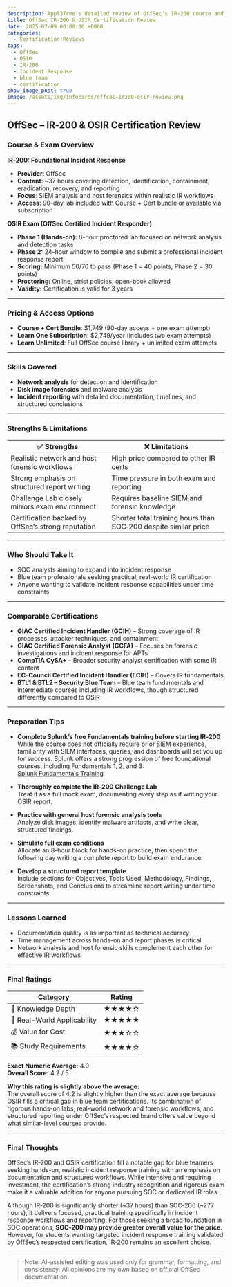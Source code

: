 ```yaml
---
description: Appl3Tree's detailed review of OffSec's IR-200 course and OSIR certification exam.
title: OffSec IR-200 & OSIR Certification Review
date: 2025-07-09 00:00:00 +0000
categories:
  - Certification Reviews
tags:
  - OffSec
  - OSIR
  - IR-200
  - Incident Response
  - blue team
  - certification
show_image_post: true
image: /assets/img/infocards/offsec-ir200-osir-review.png
---
```


## OffSec – IR‑200 & OSIR Certification Review

### Course & Exam Overview

**IR‑200: Foundational Incident Response**  
- **Provider**: OffSec  
- **Content**: ~37 hours covering detection, identification, containment, eradication, recovery, and reporting  
- **Focus**: SIEM analysis and host forensics within realistic IR workflows  
- **Access**: 90-day lab included with Course + Cert bundle or available via subscription

**OSIR Exam (OffSec Certified Incident Responder)**  
- **Phase 1 (Hands-on):** 8-hour proctored lab focused on network analysis and detection tasks  
- **Phase 2:** 24-hour window to compile and submit a professional incident response report  
- **Scoring:** Minimum 50/70 to pass (Phase 1 = 40 points, Phase 2 = 30 points)  
- **Proctoring:** Online, strict policies, open-book allowed  
- **Validity:** Certification is valid for 3 years

---

### Pricing & Access Options

- **Course + Cert Bundle**: $1,749 (90-day access + one exam attempt)  
- **Learn One Subscription**: $2,749/year (includes two exam attempts)  
- **Learn Unlimited**: Full OffSec course library + unlimited exam attempts

---

### Skills Covered

- **Network analysis** for detection and identification  
- **Disk image forensics** and malware analysis  
- **Incident reporting** with detailed documentation, timelines, and structured conclusions

---

### Strengths & Limitations

| ✅ Strengths | ❌ Limitations |
|---------|--------|
| Realistic network and host forensic workflows | High price compared to other IR certs |
| Strong emphasis on structured report writing | Time pressure in both exam and reporting |
| Challenge Lab closely mirrors exam environment | Requires baseline SIEM and forensic knowledge |
| Certification backed by OffSec’s strong reputation | Shorter total training hours than SOC‑200 despite similar price |

---

### Who Should Take It

- SOC analysts aiming to expand into incident response  
- Blue team professionals seeking practical, real-world IR certification  
- Anyone wanting to validate incident response capabilities under time constraints

---

### Comparable Certifications

- **GIAC Certified Incident Handler (GCIH)** – Strong coverage of IR processes, attacker techniques, and containment  
- **GIAC Certified Forensic Analyst (GCFA)** – Focuses on forensic investigations and incident response for APTs  
- **CompTIA CySA+** – Broader security analyst certification with some IR content  
- **EC-Council Certified Incident Handler (ECIH)** – Covers IR fundamentals  
- **BTL1 & BTL2 – Security Blue Team** – Blue team fundamentals and intermediate courses including IR workflows, though structured differently compared to OSIR

---

### Preparation Tips

- **Complete Splunk’s free Fundamentals training before starting IR‑200**  
  While the course does not officially require prior SIEM experience, familiarity with SIEM interfaces, queries, and dashboards will set you up for success. Splunk offers a strong progression of free foundational courses, including Fundamentals 1, 2, and 3:  
  [Splunk Fundamentals Training](https://www.splunk.com/en_us/training/splunk-fundamentals.html)

- **Thoroughly complete the IR‑200 Challenge Lab**  
  Treat it as a full mock exam, documenting every step as if writing your OSIR report.

- **Practice with general host forensic analysis tools**  
  Analyze disk images, identify malware artifacts, and write clear, structured findings.

- **Simulate full exam conditions**  
  Allocate an 8-hour block for hands-on practice, then spend the following day writing a complete report to build exam endurance.

- **Develop a structured report template**  
  Include sections for Objectives, Tools Used, Methodology, Findings, Screenshots, and Conclusions to streamline report writing under time constraints.

---

### Lessons Learned

- Documentation quality is as important as technical accuracy  
- Time management across hands-on and report phases is critical  
- Network analysis and host forensic skills complement each other for effective IR workflows

---

### Final Ratings

| Category | Rating |
|----------|--------|
| 🧠 Knowledge Depth | ★★★★☆ |
| 🧪 Real-World Applicability | ★★★★★ |
| 💰 Value for Cost | ★★★☆☆ |
| 📚 Study Requirements | ★★★★☆ |

**Exact Numeric Average:** 4.0  
**Overall Score:** 4.2 / 5

**Why this rating is slightly above the average:**  
The overall score of 4.2 is slightly higher than the exact average because OSIR fills a critical gap in blue team certifications. Its combination of rigorous hands-on labs, real-world network and forensic workflows, and structured reporting under OffSec’s respected brand offers value beyond what similar-level courses provide.

---

### Final Thoughts

OffSec’s IR‑200 and OSIR certification fill a notable gap for blue teamers seeking hands-on, realistic incident response training with an emphasis on documentation and structured workflows. While intensive and requiring investment, the certification’s strong industry recognition and rigorous exam make it a valuable addition for anyone pursuing SOC or dedicated IR roles.

Although IR‑200 is significantly shorter (~37 hours) than SOC‑200 (~277 hours), it delivers focused, practical training specifically in incident response workflows and reporting. For those seeking a broad foundation in SOC operations, **SOC‑200 may provide greater overall value for the price**. However, for students wanting targeted incident response training validated by OffSec’s respected certification, IR‑200 remains an excellent choice.

---

> Note: AI-assisted editing was used only for grammar, formatting, and consistency. All opinions are my own based on official OffSec documentation.
